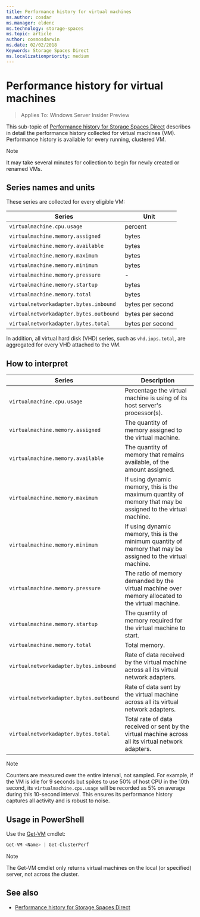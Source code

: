 ```yaml
---
title: Performance history for virtual machines
ms.author: cosdar
ms.manager: eldenc
ms.technology: storage-spaces
ms.topic: article
author: cosmosdarwin
ms.date: 02/02/2018
Keywords: Storage Spaces Direct
ms.localizationpriority: medium
---
```


# Performance history for virtual machines

> Applies To: Windows Server Insider Preview

This sub-topic of [Performance history for Storage Spaces Direct](performance-history.md) describes in detail the performance history collected for virtual machines (VM). Performance history is available for every running, clustered VM.

   > [!NOTE]
   > It may take several minutes for collection to begin for newly created or renamed VMs.

## Series names and units

These series are collected for every eligible VM:

| Series                                 | Unit             |
|----------------------------------------|------------------|
| `virtualmachine.cpu.usage`             | percent          |
| `virtualmachine.memory.assigned`       | bytes            |
| `virtualmachine.memory.available`      | bytes            |
| `virtualmachine.memory.maximum`        | bytes            |
| `virtualmachine.memory.minimum`        | bytes            |
| `virtualmachine.memory.pressure`       | -                |
| `virtualmachine.memory.startup`        | bytes            |
| `virtualmachine.memory.total`          | bytes            |
| `virtualnetworkadapter.bytes.inbound`  | bytes per second |
| `virtualnetworkadapter.bytes.outbound` | bytes per second |
| `virtualnetworkadapter.bytes.total`    | bytes per second |

In addition, all virtual hard disk (VHD) series, such as `vhd.iops.total`, are aggregated for every VHD attached to the VM.

## How to interpret

| Series                                 | Description                                                                                                  |
|----------------------------------------|--------------------------------------------------------------------------------------------------------------|
| `virtualmachine.cpu.usage`             | Percentage the virtual machine is using of its host server's processor(s).                                   |
| `virtualmachine.memory.assigned`       | The quantity of memory assigned to the virtual machine.                                                      |
| `virtualmachine.memory.available`      | The quantity of memory that remains available, of the amount assigned.                                       |
| `virtualmachine.memory.maximum`        | If using dynamic memory, this is the maximum quantity of memory that may be assigned to the virtual machine. |
| `virtualmachine.memory.minimum`        | If using dynamic memory, this is the minimum quantity of memory that may be assigned to the virtual machine. |
| `virtualmachine.memory.pressure`       | The ratio of memory demanded by the virtual machine over memory allocated to the virtual machine.            |
| `virtualmachine.memory.startup`        | The quantity of memory required for the virtual machine to start.                                            |
| `virtualmachine.memory.total`          | Total memory. |
| `virtualnetworkadapter.bytes.inbound`  | Rate of data received by the virtual machine across all its virtual network adapters.                        |
| `virtualnetworkadapter.bytes.outbound` | Rate of data sent by the virtual machine across all its virtual network adapters.                            |
| `virtualnetworkadapter.bytes.total`    | Total rate of data received or sent by the virtual machine across all its virtual network adapters.          |

   > [!NOTE]
   > Counters are measured over the entire interval, not sampled. For example, if the VM is idle for 9 seconds but spikes to use 50% of host CPU in the 10th second, its `virtualmachine.cpu.usage` will be recorded as 5% on average during this 10-second interval. This ensures its performance history captures all activity and is robust to noise.

## Usage in PowerShell

Use the [Get-VM](https://docs.microsoft.com/powershell/module/hyper-v/get-vm) cmdlet:

```PowerShell
Get-VM <Name> | Get-ClusterPerf
```

   > [!NOTE]
   > The Get-VM cmdlet only returns virtual machines on the local (or specified) server, not across the cluster.

## See also

- [Performance history for Storage Spaces Direct](performance-history.md)
